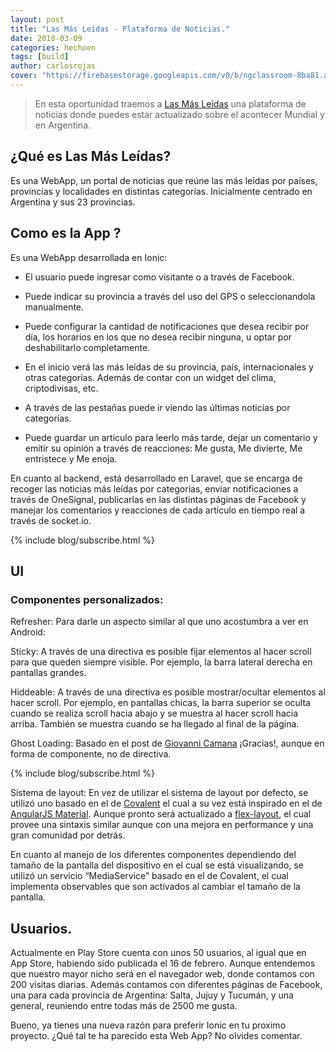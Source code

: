```yaml
---
layout: post
title: "Las Más Leídas - Plataforma de Noticias."
date: 2018-03-09
categories: hechoen
tags: [build]
author: carlosrojas
cover: "https://firebasestorage.googleapis.com/v0/b/ngclassroom-8ba81.appspot.com/o/posts%2F2018-03-09-lasmasleidas%2FHechoEnIonic.png?alt=media&token=a4c1a835-44ef-4be9-89d6-5010647da9c8"
---
```

> En esta oportunidad traemos a [Las Más Leídas](https://lasmasleidas.com/home) una plataforma de noticias donde puedes estar actualizado sobre el acontecer Mundial y en Argentina.

<amp-img width="1024" height="376" layout="responsive" src="https://firebasestorage.googleapis.com/v0/b/ngclassroom-8ba81.appspot.com/o/posts%2F2018-03-09-lasmasleidas%2FHechoEnIonic.png?alt=media&token=a4c1a835-44ef-4be9-89d6-5010647da9c8"></amp-img>


## ¿Qué es Las Más Leídas?

Es una WebApp, un portal de noticias que reúne las más leídas por países, provincias y localidades en distintas categorías. Inicialmente centrado en Argentina y sus 23 provincias.


## Como es la App ?

Es una WebApp desarrollada en Ionic:

- El usuario puede ingresar como visitante o a través de Facebook.

- Puede indicar su provincia a través del uso del GPS o seleccionandola manualmente.

- Puede configurar la cantidad de notificaciones que desea recibir por día, los horarios en los que no desea recibir ninguna, u optar por deshabilitarlo completamente.

- En el inicio verá las más leídas de su provincia, país, internacionales y otras categorías. Además de contar con un widget del clima, criptodivisas, etc.

- A través de las pestañas puede ir viendo las últimas noticias por categorías.

- Puede guardar un artículo para leerlo más tarde, dejar un comentario y emitir su opinión a través de reacciones: Me gusta, Me divierte, Me entristece y Me enoja.

En cuanto al backend, está desarrollado en Laravel, que se encarga de recoger las noticias más leídas por categorías, enviar notificaciones a través de OneSignal, publicarlas en las distintas páginas de Facebook y manejar los comentarios y reacciones de cada artículo en tiempo real a través de socket.io.

{% include blog/subscribe.html %}

## UI

<amp-img width="603" height="341" layout="responsive" src="https://firebasestorage.googleapis.com/v0/b/ngclassroom-8ba81.appspot.com/o/posts%2F2018-03-09-lasmasleidas%2FCaptura%20de%20pantalla%202018-03-09%20a%20la(s)%206.36.47%20a.%20m..png?alt=media&token=cf7adef7-db5d-498c-b57c-043a410e033a"></amp-img>

### Componentes personalizados:

Refresher: Para darle un aspecto similar al que uno acostumbra a ver en Android:

<div class="row wrap">
  <div class="col col-md-33 col-lg-33">
  </div>
  <div class="col col-md-34 col-lg-34">
    <amp-img width="364" height="529"  layout="responsive" src="https://firebasestorage.googleapis.com/v0/b/ngclassroom-8ba81.appspot.com/o/posts%2F2018-03-09-lasmasleidas%2FCaptura%20de%20pantalla%202018-03-09%20a%20la(s)%206.40.57%20a.%20m..png?alt=media&token=80c9854e-cc1f-4ac7-901e-06123142c567" alt=""></amp-img>
  </div>
  <div class="col col-md-33 col-lg-33">
  </div>
</div>

Sticky: A través de una directiva es posible fijar elementos al hacer scroll para que queden siempre visible. Por ejemplo, la barra lateral derecha en pantallas grandes.

Hiddeable: A través de una directiva es posible mostrar/ocultar elementos al hacer scroll. Por ejemplo, en pantallas chicas, la barra superior se oculta cuando se realiza scroll hacia abajo y se muestra al hacer scroll hacia arriba. También se muestra cuando se ha llegado al final de la página.

Ghost Loading: Basado en el post de [Giovanni Camana](https://blog.ng-classroom.com/blog/ionic2/ghost-loading/) ¡Gracias!, aunque en forma de componente, no de directiva.

{% include blog/subscribe.html %}

Sistema de layout: En vez de utilizar el sistema de layout por defecto, se utilizó uno basado en el de [Covalent](https://teradata.github.io/covalent/) el cual a su vez está inspirado en el de [AngularJS Material](https://material.angularjs.org/latest/layout/introduction). Aunque pronto será actualizado a [flex-layout](https://github.com/angular/flex-layout), el cual provee una sintaxis similar aunque con una mejora en performance y una gran comunidad por detrás.

En cuanto al manejo de los diferentes componentes dependiendo del tamaño de la pantalla del dispositivo en el cual se está visualizando, se utilizó un servicio “MediaService” basado en el de Covalent, el cual implementa observables que son activados al cambiar el tamaño de la pantalla.

## Usuarios.

Actualmente en Play Store cuenta con unos 50 usuarios, al igual que en App Store, habiendo sido publicada el 16 de febrero. Aunque entendemos que nuestro mayor nicho será en el navegador web, donde contamos con 200 visitas diarias. Además contamos con diferentes páginas de Facebook, una para cada provincia de Argentina: Salta, Jujuy y Tucumán, y una general, reuniendo entre todas más de 2500 me gusta.

Bueno, ya tienes una nueva razón para preferir Ionic en tu proximo proyecto. ¿Qué tal te ha parecido esta Web App? No olvides comentar.



